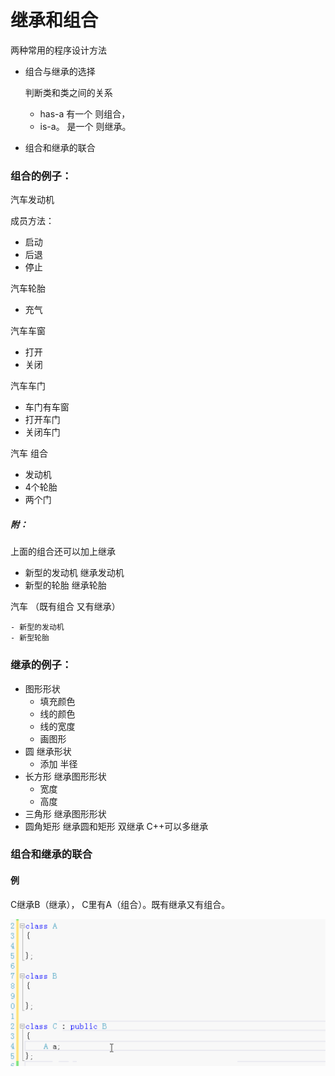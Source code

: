 # 继承和组合

两种常用的程序设计方法

- 组合与继承的选择

  判断类和类之间的关系 

  - has-a  	有一个 则组合，
  - is-a。      是一个 则继承。

- 组合和继承的联合

### 组合的例子：

汽车发动机

成员方法：

- 启动
- 后退
- 停止

汽车轮胎

- 充气

汽车车窗

- 打开
- 关闭

汽车车门

- 车门有车窗
- 打开车门
- 关闭车门

汽车  组合

- 发动机
- 4个轮胎
- 两个门

##### 附：

上面的组合还可以加上继承

- 新型的发动机 继承发动机
- 新型的轮胎 继承轮胎

汽车 （既有组合 又有继承）

	- 新型的发动机
	- 新型轮胎

### 继承的例子：

- 图形形状
  - 填充颜色
  - 线的颜色
  - 线的宽度
  - 画图形
- 圆 继承形状
  - 添加 半径
- 长方形 继承图形形状
  - 宽度
  - 高度
- 三角形 继承图形形状
- 圆角矩形 继承圆和矩形 双继承 C++可以多继承

### 组合和继承的联合

#### 例

C继承B（继承）， C里有A（组合）。既有继承又有组合。

![image-20190921151529781](assets/image-20190921151529781.png)